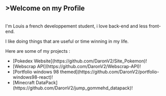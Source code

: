 <h2>>Welcome on my Profile</h2>
<br/>
I'm Louis a french developpement student, i love back-end and less front-end.

I like doing things that are useful or time winning in my life.

Here are some of my projects : 

<ul>
  <li>[Pokedex Website](https://github.com/DaronV2/Site_Pokemon)! </li>
  <li>[Webscrap API](https://github.com/DaronV2/Webscrap-API)!</li>
  <li>[Portfolio windows 98 themed](https://github.com/DaronV2/portfolio-windows98-react)!</li>
  <li>[Minecraft DataPack](https://github.com/DaronV2/jump_gommehd_datapack)!</li>
</ul>
